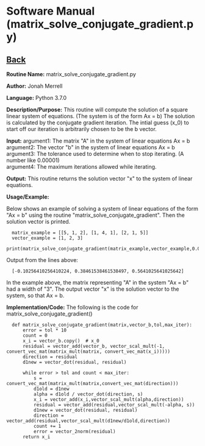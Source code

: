 # Software Manual (matrix_solve_conjugate_gradient.py)

## [Back](../softwaremanual)

**Routine Name:**           matrix_solve_conjugate_gradient.py

**Author:** Jonah Merrell

**Language:** Python 3.7.0

**Description/Purpose:** This routine will compute the solution of a square linear system of equations. (The system is of the form Ax = b)
The solution is calculated by the conjugate gradient iteration. The intial guess (x_0) to start off our iteration is arbitrarily chosen to be the b vector.

**Input:** argument1: The matrix "A" in the system of linear equations Ax = b<br>
		   argument2: The vector "b" in the system of linear equations Ax = b<br>
           argument3: The tolerance used to determine when to stop iterating. (A number like 0.00001)<br>
		   argument4: The maximum iterations allowed while iterating.<br>
		   
**Output:** This routine returns the solution vector "x" to the system of linear equations.

**Usage/Example:**

Below shows an example of solving a system of linear equations of the form "Ax = b" using the routine "matrix_solve_conjugate_gradient".
 Then the solution vector is printed. 

      matrix_example = [[5, 1, 2], [1, 4, 1], [2, 1, 5]]
      vector_example = [1, 2, 3]
      print(matrix_solve_conjugate_gradient(matrix_example,vector_example,0.00001,1000))

Output from the lines above:

      [-0.10256410256410224, 0.38461538461538497, 0.5641025641025642]

In the example above, the matrix representing "A" in the system "Ax = b" had a width of "3". The output vector "x"
 is the solution vector to the system, so that Ax = b.

**Implementation/Code:** The following is the code for matrix_solve_conjugate_gradient()
      
      def matrix_solve_conjugate_gradient(matrix,vector_b,tol,max_iter):
          error = tol * 10
          count = 0
          x_i = vector_b.copy()  # x_0
          residual = vector_add(vector_b, vector_scal_mult(-1, convert_vec_mat(matrix_mult(matrix, convert_vec_mat(x_i)))))
          direction = residual
          d1new = vector_dot(residual, residual)
      
          while error > tol and count < max_iter:
              s = convert_vec_mat(matrix_mult(matrix,convert_vec_mat(direction)))
              d1old = d1new
              alpha = d1old / vector_dot(direction, s)
              x_i = vector_add(x_i,vector_scal_mult(alpha,direction))
              residual = vector_add(residual,vector_scal_mult(-alpha, s))
              d1new = vector_dot(residual, residual)
              direction = vector_add(residual,vector_scal_mult(d1new/d1old,direction))
              count += 1
              error = vector_2norm(residual)
          return x_i
